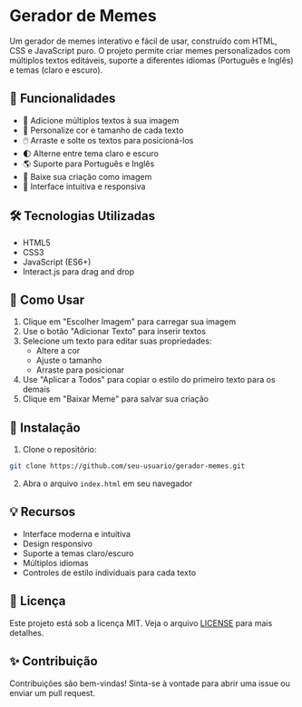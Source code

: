 # Gerador de Memes

Um gerador de memes interativo e fácil de usar, construído com HTML, CSS e JavaScript puro. O projeto permite criar memes personalizados com múltiplos textos editáveis, suporte a diferentes idiomas (Português e Inglês) e temas (claro e escuro).

## 🚀 Funcionalidades

- 📝 Adicione múltiplos textos à sua imagem
- 🎨 Personalize cor e tamanho de cada texto
- 🖱️ Arraste e solte os textos para posicioná-los
- 🌓 Alterne entre tema claro e escuro
- 🌎 Suporte para Português e Inglês
- 💾 Baixe sua criação como imagem
- 🎯 Interface intuitiva e responsiva

## 🛠️ Tecnologias Utilizadas

- HTML5
- CSS3
- JavaScript (ES6+)
- Interact.js para drag and drop

## 🎯 Como Usar

1. Clique em "Escolher Imagem" para carregar sua imagem
2. Use o botão "Adicionar Texto" para inserir textos
3. Selecione um texto para editar suas propriedades:
   - Altere a cor
   - Ajuste o tamanho
   - Arraste para posicionar
4. Use "Aplicar a Todos" para copiar o estilo do primeiro texto para os demais
5. Clique em "Baixar Meme" para salvar sua criação

## 🔧 Instalação

1. Clone o repositório:
```bash
git clone https://github.com/seu-usuario/gerador-memes.git
```

2. Abra o arquivo `index.html` em seu navegador

## 💡 Recursos

- Interface moderna e intuitiva
- Design responsivo
- Suporte a temas claro/escuro
- Múltiplos idiomas
- Controles de estilo individuais para cada texto

## 📝 Licença

Este projeto está sob a licença MIT. Veja o arquivo [LICENSE](LICENSE) para mais detalhes.

## ✨ Contribuição

Contribuições são bem-vindas! Sinta-se à vontade para abrir uma issue ou enviar um pull request. 